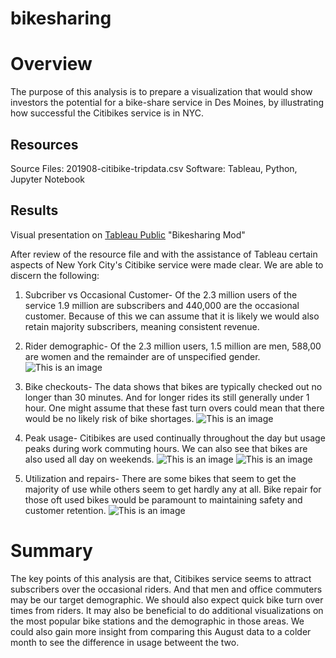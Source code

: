 # bikesharing
# Overview
The purpose of this analysis is to prepare a visualization that would show investors the potential for a bike-share service in Des Moines, by illustrating how successful the Citibikes service is in NYC.

## Resources
Source Files: 201908-citibike-tripdata.csv
Software: Tableau, Python, Jupyter Notebook

## Results
Visual presentation on [Tableau Public](https://public.tableau.com/app/profile/danielle.sherman4310) "Bikesharing Mod"

After review of the resource file and with the assistance of Tableau certain aspects of New York City's Citibike service were made clear. We are able to discern the following:

1. Subcriber vs Occasional Customer- Of the 2.3 million users of the service 1.9 million are subscribers and 440,000 are the occasional customer. Because of this we can assume that it is likely we would also retain majority subscribers, meaning consistent revenue.

2. Rider demographic- Of the 2.3 million users, 1.5 million are men, 588,00 are women and the remainder are of unspecified gender. 
![This is an image](bikesharing/Viz/Customer_gender_breakdown.png)


3. Bike checkouts- The data shows that bikes are typically checked out no longer than 30 minutes. And for longer rides its still generally under 1 hour. One might assume that these fast turn overs could mean that there would be no likely risk of bike shortages.
![This is an image](bikesharing/Viz/Checkout_times.png)


4. Peak usage- Citibikes are used continually throughout the day but usage peaks during work commuting hours. We can also see that bikes are also used all day on weekends. 
![This is an image](bikesharing/Viz/Peak_August.png)  ![This is an image](bikesharing/Viz/Trips_by_hour.png)


5. Utilization and repairs- There are some bikes that seem to get the majority of use while others seem to get hardly any at all. Bike repair for those oft used bikes would be paramount to maintaining safety and customer retention. 
![This is an image](bikesharing/Viz/Utilization.png)


# Summary
The key points of this analysis are that, Citibikes service seems to attract subscribers over the occasional riders. And that men and office commuters may be our target demographic. We should also expect quick bike turn over times from riders. 
It may also be beneficial to do additional visualizations on the most popular bike stations and the demographic in those areas. We could also gain more insight from comparing this August data to a colder month to see the difference in usage betweent the two. 


